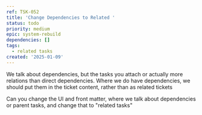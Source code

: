 ```yaml
---
ref: TSK-052
title: 'Change Dependencies to Related '
status: todo
priority: medium
epic: system-rebuild
dependencies: []
tags:
  - related tasks
created: '2025-01-09'
---
```

We talk about dependencies, but the tasks you attach or actually more relations than direct dependencies. Where we do have dependencies, we should put them in the ticket content, rather than as related tickets

Can you change the UI and front matter, where we talk about dependencies or parent tasks, and change that to "related tasks"
